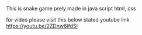This is snake game prely made in java script html, css






for video please visit this below stated youtube link
  https://youtu.be/2ZDnw6ifdSI

